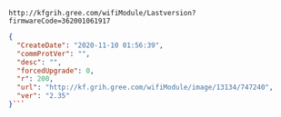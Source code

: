 `http://kfgrih.gree.com/wifiModule/Lastversion?firmwareCode=362001061917`

```json
{
  "CreateDate": "2020-11-10 01:56:39",
  "commProtVer": "",
  "desc": "",
  "forcedUpgrade": 0,
  "r": 200,
  "url": "http://kf.grih.gree.com/wifiModule/image/13134/747240",
  "ver": "2.35"
}```